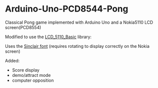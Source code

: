 Arduino-Uno-PCD8544-Pong
========================

Classical Pong game implemented with Arduino Uno and a Nokia5110 LCD screen(PCD8554)

Modified to use the [LCD_5110_Basic](http://www.rinkydinkelectronics.com/library.php?id=44) library:

Uses the [Sinclair font](http://rinkydinkelectronics.com/r_fonts.php) 
 (requires rotating to display correctly on the Nokia screen)
 
Added:
- Score display
- demo/attract mode
- computer opposition
